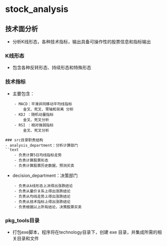 # stock_analysis
## 技术面分析
- 分析K线形态，各种技术指标，输出具备可操作性的股票信息和指标输出
### K线形态
- 包含各种反转形态、持续形态和特殊形态

### 技术指标
- 主要包含：
```text
    - MACD：平滑异同移动平均线指标
        金叉、死叉、零轴和背离 分析
    - KDJ ：随机动量指标
        金叉、死叉分析
    - RSI ：相对强弱指标
        金叉、死叉分析
        
### src目录职责结构
- analysis_department：分析计算部门
``text
    - 负责计算5日均线指标走势
    - 负责计算股票形态
    - 负责计算股票历史数据，预测买卖
```

- decision_department：决策部门
```text
    - 负责从k线形态上决得出涨跌结论
    - 负责从量价关系上得出涨跌结论
    - 负责从均线走势上得出涨跌结论
    - 负责从技术指标上得出涨跌结论
    - 负责根据以上所有结论，决策股票买卖
```
### pkg_tools目录
- 打包exe脚本，程序将在technology目录下，创建 exe 目录，并集成所需的相关目录和文件